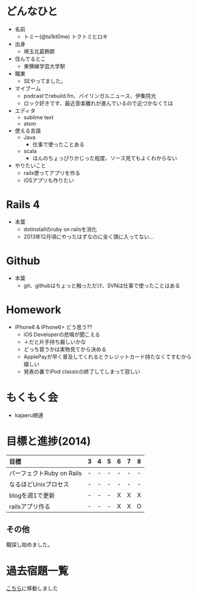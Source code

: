# どんなひと

* 名前
  * トミー(@ta1kt0me) トクトミヒロキ
* 出身
  * 埼玉北葛飾郡
* 住んでるとこ
  * 東横線学芸大学駅
* 職業
  * SEやってました。
* マイブーム
  * podcastでrebuild.fm、バイリンガルニュース、伊集院光
  * ロック好きです、最近音楽離れが進んでいるので近づかなくては
* エディタ
  * sublime text
  * atom
* 使える言語
  * Java
    * 仕事で使ったことある
  * scala
    * ほんのちょっぴりかじった程度、ソース見てもよくわからない
* やりたいこと
  * rails使ってアプリを作る
  * iOSアプリも作りたい

# Rails 4

* 本葉
  * dotinstallのruby on railsを消化
  * 2013年12月頃にやったはずなのに全く頭に入ってない...

# Github

* 本葉
  * git、githubはちょっと触っただけ、SVNは仕事で使ったことはある

# Homework

* iPhone6 & iPhone6+ どう思う??
  * iOS Developerの悲鳴が聞こえる
  * ＋だと片手持ち厳しいかな
  * どっち買うかは実物見てから決める
  * ApplePayが早く普及してくれるとクレジットカード持たなくてすむから嬉しい
  * 発表の裏でiPod classicの終了してしまって寂しい

# もくもく会

* kajaeru関連

# 目標と進捗(2014)

|          目標             |  3  |  4  |  5  |  6  |  7  |  8  |
|:--------------------------|:---:|:---:|:---:|:---:|:---:|:---:|
| パーフェクトRuby on Rails |  -  |  -  |  -  |  -  |  -  |  -  |
| なるほどUnixプロセス      |  -  |  -  |  -  |  -  |  -  |  -  |
| blogを週1で更新           |  -  |  -  |  -  |  X  |  X  |  X  |
| railsアプリ作る           |  -  |  -  |  -  |  X  |  X  |  O  |

## その他

職探し始めました。

# 過去宿題一覧

[こちら](https://gist.github.com/ta1kt0me/88bfa71e45d6ff39e352)に移動しました

